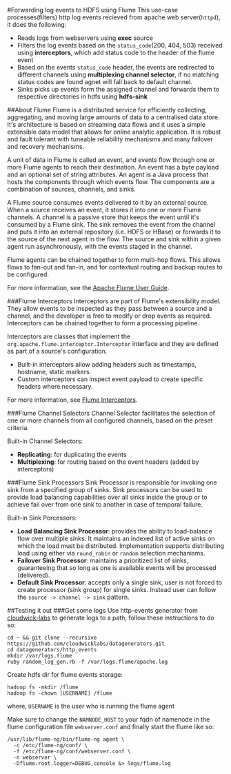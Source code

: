 #Forwarding log events to HDFS using Flume
This use-case processes(filters) http log events recieved from apache web server(`httpd`), it does the following:

* Reads logs from webservers using **exec** source
* Filters the log events based on the `status_code`(200, 404, 503) received using **interceptors**, which add status code to the header of the flume event
* Based on the events `status_code` header, the events are redirected to different channels using **multiplexing channel selector**, if no matching status codes are found agnet will fall back to default channel.
* Sinks picks up events form the assigned channel and forwards them to respective directories in hdfs using **hdfs-sink**

##About Flume
Flume is a distributed service for efficiently collecting, aggregating, and moving large amounts of data to a centralised data store. It's architecture is based on streaming data flows and it uses a simple extensible data model that allows for online analytic application. It is robust and fault tolerant with tuneable reliability mechanisms and many failover and recovery mechanisms.

A unit of data in Flume is called an event, and events flow through one or more Flume agents to reach their destination. An event has a byte payload and an optional set of string attributes. An agent is a Java process that hosts the components through which events flow. The components are a combination of sources, channels, and sinks.

A Flume source consumes events delivered to it by an external source. When a source receives an event, it stores it into one or more Flume channels. A channel is a passive store that keeps the event until it's consumed by a Flume sink. The sink removes the event from the channel and puts it into an external repository (i.e. HDFS or HBase) or forwards it to the source of the next agent in the flow. The source and sink within a given agent run asynchronously, with the events staged in the channel.

Flume agents can be chained together to form multi-hop flows. This allows flows to fan-out and fan-in, and for contextual routing and backup routes to be configured.

For more information, see the [Apache Flume User Guide](http://flume.apache.org/FlumeUserGuide.html).

###Flume Interceptors
Interceptors are part of Flume's extensibility model. They allow events to be inspected as they pass between a source and a channel, and the developer is free to modify or drop events as required. Interceptors can be chained together to form a processing pipeline.

Interceptors are classes that implement the `org.apache.flume.interceptor.Interceptor` interface and they are defined as part of a source's configuration. 

* Built-in interceptors allow adding headers such as timestamps, hostname, static markers. 
* Custom interceptors can inspect event payload to create specific headers where necessary.

For more information, see [Flume Interceptors](http://flume.apache.org/FlumeUserGuide.html#flume-interceptors).

###Flume Channel Selectors
Channel Selector facilitates the selection of one or more channels from all configured channels, based on the preset criteria.

Built-in Channel Selectors:

* **Replicating**: for duplicating the events
* **Multiplexing**: for routing based on the event headers (added by interceptors)

###Flume Sink Processors
Sink Processor is responsible for invoking one sink from a specified group of sinks. Sink processors can be used to provide load balancing capabilities over all sinks inside the group or to achieve fail over from one sink to another in case of temporal failure.

Built-in Sink Porcessors:

* **Load Balancing Sink Processor**: provides the ability to load-balance flow over multiple sinks. It maintains an indexed list of active sinks on which the load must be distributed.  Implementation supports distributing load using either via `round_robin` or `random` selection mechanisms.
* **Failover Sink Processor**: maintains a prioritized list of sinks, guaranteeing that so long as one is available events will be processed (delivered).
* **Default Sink Processor**: accepts only a single sink, user is not forced to create processor (sink group) for single sinks. Instead user can follow the `source -> channel -> sink` pattern.

##Testing it out
###Get some logs
Use http-events generator from [cloudwick-labs](https://github.com/cloudwicklabs/datagenerators) to generate logs to a path, follow these instructions to do so:

```
cd ~ && git clone --recursive https://github.com/cloudwicklabs/datagenerators.git
cd datagenerators/http_events
mkdir /var/logs.flume
ruby random_log_gen.rb -f /var/logs.flume/apache.log
```

Create hdfs dir for flume events storage:

```
hadoop fs -mkdir /flume
hadoop fs -chown [USERNAME] /flume
```
where, `USERNAME` is the user who is running the flume agent

Make sure to change the `NAMNODE_HOST` to your fqdn of namenode in the flume configuration file `webserver.conf` and finally start the flume like so:

```
/usr/lib/flume-ng/bin/flume-ng agent \
  -c /etc/flume-ng/conf/ \
  -f /etc/flume-ng/conf/webserver.conf \
  -n webserver \
  -Dflume.root.logger=DEBUG,console &> logs/flume.log
```